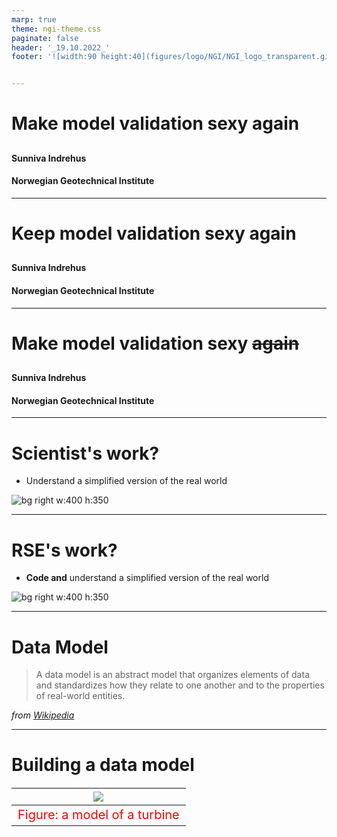 ```yaml
---
marp: true
theme: ngi-theme.css
paginate: false
header: '_19.10.2022_'
footer: '![width:90 height:40](figures/logo/NGI/NGI_logo_transparent.gif)'


---
```


<!-- _class: title --> 
# Make model validation sexy again 


## 

####

#### Sunniva Indrehus
#### Norwegian Geotechnical Institute


---

<!-- _class: title --> 
# Keep model validation sexy again 


## 

####

#### Sunniva Indrehus
#### Norwegian Geotechnical Institute

---



<!-- _class: title --> 
# Make model validation sexy ~~again~~


## 

####

#### Sunniva Indrehus
#### Norwegian Geotechnical Institute

---



<!-- paginate: true -->

<!-- _footer: "![width:90 height:40](figures/logo/NGI/NGI_logo_transparent.gif)  *Figure credit: [Ali Bati](http://www.alibati.com/horse)* " -->

# Scientist's work? 


- Understand a simplified version of the real world 


 
![bg right w:400 h:350](figures/illustrations/horse.png) 



--- 

<!-- paginate: true -->

<!-- _footer: "![width:90 height:40](figures/logo/NGI/NGI_logo_transparent.gif)  *Figure credit: [Ali Bati](http://www.alibati.com/horse)* " -->



# RSE's work? 


- **Code and** understand a simplified version of the real world 


 
![bg right w:400 h:350](figures/illustrations/horse.png) 



--- 


# Data Model 

> A data model is an abstract model that organizes elements of data and standardizes how they relate to one another and to the properties of real-world entities.

*from [Wikipedia](https://en.wikipedia.org/wiki/Data_model)*


---


# Building a data model 

|![](figures/illustrations/start.png) |
|:--:|
| Figure: a model of a turbine |


--- 


# Building a data model 

|![w:500 h:450](figures/illustrations/simple_model.png) |
|:--:|
| Figure: a simple model of a turbine + environment |

--- 


# Building a data model 

|![w:500 h:450](figures/illustrations/bit_hard.png) |
|:--:|
| Figure: a less simpler model of a turbine + environment|


--- 


# Building a data model 

|![w:500 h:450](figures/illustrations/full_model.png) |
|:--:|
| Figure: a full model of a turbine + environment|

--- 




<div align="center"> 

# :musical_note: ...  Then a (_super_)hero comes a long :musical_note:


![w:400 h:400](figures/illustrations/hero.png) 

--- 

# What is pydantic? 

>  Data validation and settings management using python type annotations. Pydantic enforces type hints at runtime, and provides user friendly errors when data is invalid.
> 
*[From the official docs](https://pydantic-docs.helpmanual.io/)*

:star: GitHub 15.4k (22.08.23)
:package: [Downlaods per week](https://pypistats.org/packages/pydantic) $\approx$ 22M (22.08.23)




--- 

# Class definitions 

<div class="twocols">

```python
from pydantic import BaseModel, Field

class SoilLayer(BaseModel):
    depth: float = Field(description="Depth from seabed to soil later")
    number_of_elements: int = Field(
        description="Number of elements of this material at this depth"
    )
   # ... etc. for validation 
```

<p class="break"></p>

```python
class TurbineModel(BaseModel):
    soil_layers: list[SoilLayer]
    load_step_num: int = Field(
         default=20, ge=0, description="Number of load steps in cycle"
    )
    
    # ... etc. for validation 
```

</div>


--- 

# Give input with dictionaries 

```python
soil_layers = [{"depth": 0, "number_of_elements": 2},{"depth":2, "number_of_elements": 3}]

simulation_steps = 20

turbine_model = TurbineModel(
        soil_layers=soil_layers,
        load_step_num = simulation_steps
    )

print(f"My turbine model: {turbine_model}")
```

# Print message
```python 
My turbine model: soil_layers=[SoilLayer(depth=0.0, number_of_elements=2), SoilLayer(depth=2.0, number_of_elements=3)] load_step_num=20
```


---

# Give input with dictionaries 

```python
soil_layers = [{"depth": 0, "number_of_elements": 2},{"depth":2, "number_of_elements": 3}]

simulation_steps = -20

turbine_model = TurbineModel(
        soil_layers=soil_layers,
        load_step_num = simulation_steps
    )

print(f"My turbine model: {turbine_model}")
```

# "Free" error messages
```python 
pydantic.error_wrappers.ValidationError: 1 validation error for TurbineModel
load_step_num ensure this value is greater than or equal to 0 (type=value_error.number.not_ge; limit_value=0)
```


---


# Calling procedure 

|![w:550 h:380](figures/illustrations/infidep-classic.png) |
|:--:|
| Figure: local usage |

--- 



# Calling procedure 



|![w:550 h:380](figures/illustrations/infidep-api-container.png) |
|:--:|
| Figure: modernized usage |


---

# Testing next

|![w:550 h:380](figures/illustrations/infidep-api-container.png) | *Dummy*| 
|:--:| :--:|
| 
- Testing item
- Item 1 
| Text |


--- 

| Tables        | Are           | Cool  |
| ------------- |:-------------:| -----:|
| col 3 is      | right-aligned | $1600 |
| col 2 is      | centered      |   $12 |
| zebra stripes | are neat      |    $1 |
| - item1 - item2</li></ul>| See the list | from the first column|


---

<style scoped>
table {
    height: 100%;
    width: 100%;
    font-size: 20px;
    color: red;
}
th {
    color: blue;
}
</style>

# Fruit Table -- styled

Fruit | Colour | Amount | Cost
-----|------|:-----:|------:
Banana | Yellow | 4 | £1.00
Apple | Red | 2 | £0.60
Orange | Orange | 10 | £2.50
Coconut | Brown | 1 | £1.50

---

# Fruit Table -- default

Fruit | Colour | Amount | Cost
-----|------|:-----:|------:
Banana | Yellow | 4 | £1.00
Apple | Red | 2 | £0.60
Orange | Orange | 10 | £2.50
Coconut | Brown | 1 | £1.50

---

# Summary 

:boom: Pydantic let's you focus on your algorithm and not data model validation :boom:

## Other cool tools for model validation 
- [Pandera](https://pandera.readthedocs.io/en/stable/), for data-validation on dataframe-like objects 
  GitHub :star: 1.7k (currently, 18.10.22)

--- 

# [Demo repository](https://github.com/sunnivin/demo-make-model-validation-sexy-again) 

